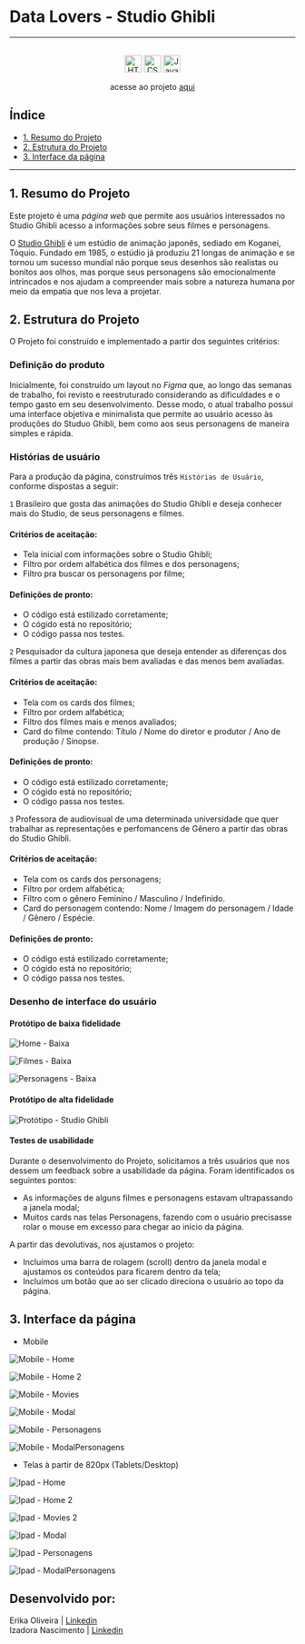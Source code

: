 # Data Lovers - Studio Ghibli

***

<div align="center">
  
 <br>

  <img src="https://cdn.jsdelivr.net/gh/devicons/devicon/icons/html5/html5-original.svg" alt="HTML5" style="height: 30px;"/>
  <img src="https://cdn.jsdelivr.net/gh/devicons/devicon/icons/css3/css3-original.svg" alt="CSS3" style="height: 30px;"/>
  <img src="https://cdn.jsdelivr.net/gh/devicons/devicon/icons/javascript/javascript-original.svg" alt="JavaScript" style="height: 30px;"/>
  
  <br>
  

  acesse ao projeto [aqui](https://andraderika.github.io/data-lovers-studio-ghibli/index.html) 
  

</div>


## Índice

* [1. Resumo do Projeto](#1-resumo-do-projeto)
* [2. Estrutura do Projeto](#2-estrutura-do-projeto)
* [3. Interface da página](3-interface-da-página)

***

## 1. Resumo do Projeto

Este projeto é uma _página web_ que permite aos usuários interessados no Studio Ghibli acesso a informações sobre seus filmes e personagens.

O [Studio Ghibli](https://studioghibli.com.br/studioghibli/) é um estúdio de animação japonês, sediado em Koganei, Tóquio. Fundado em 1985, o estúdio já produziu 21 longas de animação e se tornou um sucesso mundial não porque seus desenhos são realistas ou bonitos aos olhos, mas porque seus personagens são emocionalmente intrincados e nos ajudam a compreender mais sobre a natureza humana por meio da empatia que nos leva a projetar.

## 2. Estrutura do Projeto

O Projeto foi construído e implementado a partir dos seguintes critérios:

### Definição do produto

Inicialmente, foi construído um layout no _Figma_ que, ao longo das semanas de trabalho, foi revisto e reestruturado considerando as dificuldades e o tempo gasto em seu desenvolvimento. Desse modo, o atual trabalho possui uma interface objetiva e minimalista que permite ao usuário acesso às produções do Studuo Ghibli, bem como aos seus personagens de maneira simples e rápida.

### Histórias de usuário

Para a produção da página, construímos três `Histórias de Usuário`, conforme dispostas a seguir:

`1` Brasileiro que gosta das animações do Studio Ghibli e deseja conhecer mais do Studio, de seus personagens e filmes.

  #### Critérios de aceitação:
  * Tela inicial com informações sobre o Studio Ghibli;
  * Filtro por ordem alfabética dos filmes e dos personagens;
  * Filtro pra buscar os personagens por filme;
  
  #### Definições de pronto:
  * O código está estilizado corretamente;
  * O cógido está no repositório;
  * O código passa nos testes.

`2` Pesquisador da cultura japonesa que deseja entender as diferenças dos filmes a partir das obras mais bem avaliadas e das menos bem avaliadas.

  #### Critérios de aceitação:
  * Tela com os cards dos filmes;
  * Filtro por ordem alfabética;
  * Filtro dos filmes mais e menos avaliados;
  * Card do filme contendo: Título / Nome do diretor e produtor / Ano de produção / Sinopse.

  #### Definições de pronto:
  * O código está estilizado corretamente;
  * O cógido está no repositório;
  * O código passa nos testes.

`3` Professora de audiovisual de uma determinada universidade que quer trabalhar as representações e perfomancens de Gênero a partir das obras do Studio Ghibli.

  #### Critérios de aceitação:  
  * Tela com os cards dos personagens;
  * Filtro por ordem alfabética;
  * Filtro com o gênero Feminino / Masculino / Indefinido.
  * Card do personagem contendo: Nome / Imagem do personagem / Idade / Gênero / Espécie.

  #### Definições de pronto:
  * O código está estilizado corretamente;
  * O cógido está no repositório;
  * O código passa nos testes.

### Desenho de interface do usuário

#### Protótipo de baixa fidelidade

![Home - Baixa](https://user-images.githubusercontent.com/122548068/226699382-ed8acc97-eb34-4ad1-82dc-d2181cc63fbf.png)

![Filmes - Baixa](https://user-images.githubusercontent.com/122548068/226699412-deecfee4-cd2f-40c0-bafc-6ba6fa248bb7.png)

![Personagens - Baixa](https://user-images.githubusercontent.com/122548068/226699450-91ef3e60-e251-4664-ab11-58b88aecc148.png)


#### Protótipo de alta fidelidade

![Protótipo - Studio Ghibli](https://user-images.githubusercontent.com/122548068/226698350-63a40955-72fa-40b8-af5d-680b17e69493.png)


#### Testes de usabilidade

Durante o desenvolvimento do Projeto, solicitamos a três usuários que nos dessem um  feedback sobre a usabilidade da página. Foram identificados os seguintes pontos:

 * As informações de alguns filmes e personagens estavam ultrapassando a janela modal;
 * Muitos cards nas telas Personagens, fazendo com o usuário precisasse rolar o mouse em excesso para chegar ao início da página.

A partir das devolutivas, nos ajustamos o projeto:

 * Incluímos uma barra de rolagem (scroll) dentro da janela modal e ajustamos os conteúdos para ficarem dentro da tela;
 * Incluímos um botão que ao ser clicado direciona o usuário ao topo da página. 


## 3. Interface da página

* Mobile 

![Mobile - Home](https://user-images.githubusercontent.com/122548068/226700465-46c82cb0-f8d9-4a7f-8d8f-7ba74a9384a7.png)

![Mobile - Home 2](https://user-images.githubusercontent.com/122548068/226700413-48a9335b-da5f-4a45-93d5-10630f8dcb74.png)

![Mobile - Movies](https://user-images.githubusercontent.com/122548068/226700663-932a0151-be9e-403f-8fa8-01a0695f9c9e.png)

![Mobile - Modal](https://user-images.githubusercontent.com/122548068/226700693-de5f333e-b709-4c27-821d-531762780ed7.png)

![Mobile - Personagens](https://user-images.githubusercontent.com/122548068/226700579-4d9dad72-5fa7-492a-ac90-0f6388ab4e62.png)

![Mobile - ModalPersonagens](https://user-images.githubusercontent.com/122548068/226700625-eea52c24-7941-4338-ab3f-be69bdec84fa.png)

* Telas à partir de 820px (Tablets/Desktop)

![Ipad - Home](https://user-images.githubusercontent.com/122548068/226701362-00b4bbd9-9f91-4970-a6d7-a66c409dcaca.png)

![Ipad - Home 2](https://user-images.githubusercontent.com/122548068/226701389-ead48117-7a2c-4649-a7c0-4d0c19e3f3fb.png)

![Ipad - Movies 2](https://user-images.githubusercontent.com/122548068/226701433-5d589fad-4d79-4dc3-8522-bc7e4c849e5d.png)

![Ipad - Modal](https://user-images.githubusercontent.com/122548068/226701445-ca4d1c85-9fc6-4b93-ac90-b79a4c658f6f.png)

![Ipad - Personagens](https://user-images.githubusercontent.com/122548068/226701463-d5362e23-11aa-4f3a-b1fe-36a280f37062.png)

![Ipad - ModalPersonagens](https://user-images.githubusercontent.com/122548068/226701483-9c60bddb-b118-422e-8467-e5ce9c4c528b.png)

## Desenvolvido por:

Erika Oliveira | [Linkedin](https://www.linkedin.com/in/erikaoli/) <br>  Izadora Nascimento | [Linkedin](https://www.linkedin.com/in/izadora-santos-1758a318b/)
